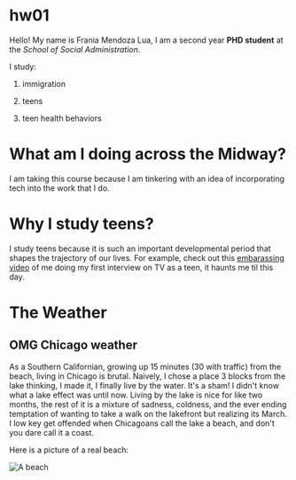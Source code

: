 # hw01
Hello! My name is Frania Mendoza Lua, I am a second year **PHD student** at the *School of Social Administration*. 

I study:

1. immigration

2. teens

3. teen health behaviors

# What am I doing across the Midway?

I am taking this course because I am tinkering with an idea of incorporating tech into the work that I do. 

# Why I study teens?

I study teens because it is such an important developmental period that shapes the trajectory of our lives. For example, check out this [embarassing video](https://www.youtube.com/watch?v=OBZ_jYmedBI) of me doing my first interview on TV as a teen, it haunts me til this day.  

# The Weather

## OMG Chicago weather

As a Southern Californian, growing up 15 minutes (30 with traffic) from the beach, living in Chicago is brutal. Naively, I chose a place 3 blocks from the lake thinking, I made it, I finally live by the water. It's a sham! I didn't know what a lake effect was until now. Living by the lake is nice for like two months, the rest of it is a mixture of sadness, coldness, and the ever ending temptation of wanting to take a walk on the lakefront but realizing its March. I low key get offended when Chicagoans call the lake a beach, and don't you dare call it a coast. 

Here is a picture of a real beach: 

![A beach](https://www.frommers.com/system/photos/photos500/1068-26226.jpg)